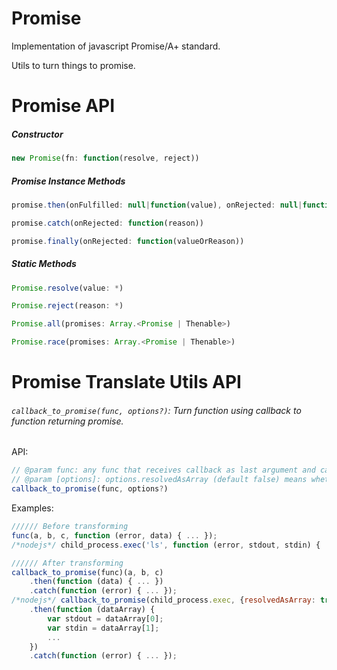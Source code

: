 # Promise

Implementation of javascript Promise/A+ standard.

Utils to turn things to promise.

# Promise API

##### Constructor

```javascript
new Promise(fn: function(resolve, reject))
```

##### Promise Instance Methods

```javascript
promise.then(onFulfilled: null|function(value), onRejected: null|function(reason))
```

```javascript
promise.catch(onRejected: function(reason))
```

```javascript
promise.finally(onRejected: function(valueOrReason))
```

##### Static Methods

```javascript
Promise.resolve(value: *)
```

```javascript
Promise.reject(reason: *)
```

```javascript
Promise.all(promises: Array.<Promise | Thenable>)
```

```javascript
Promise.race(promises: Array.<Promise | Thenable>)
```

# Promise Translate Utils API

###### `callback_to_promise(func, options?)`: Turn function using callback to function returning promise.

API:
```javascript
// @param func: any func that receives callback as last argument and calling callback with error as first argument)
// @param [options]: options.resolvedAsArray (default false) means whether to resolve callback data as array. If false, only the first data is received
callback_to_promise(func, options?)
```

Examples:
```javascript
////// Before transforming
func(a, b, c, function (error, data) { ... });
/*nodejs*/ child_process.exec('ls', function (error, stdout, stdin) { ... });

////// After transforming
callback_to_promise(func)(a, b, c)
    .then(function (data) { ... })
    .catch(function (error) { ... });
/*nodejs*/ callback_to_promise(child_process.exec, {resolvedAsArray: true})('ls')
    .then(function (dataArray) {
        var stdout = dataArray[0];
        var stdin = dataArray[1];
        ...
    })
    .catch(function (error) { ... });
```

